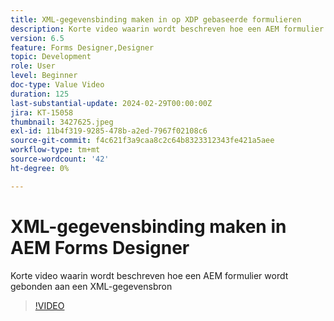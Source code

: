 ```yaml
---
title: XML-gegevensbinding maken in op XDP gebaseerde formulieren
description: Korte video waarin wordt beschreven hoe een AEM formulier wordt gebonden aan een XML-gegevensbron
version: 6.5
feature: Forms Designer,Designer
topic: Development
role: User
level: Beginner
doc-type: Value Video
duration: 125
last-substantial-update: 2024-02-29T00:00:00Z
jira: KT-15058
thumbnail: 3427625.jpeg
exl-id: 11b4f319-9285-478b-a2ed-7967f02108c6
source-git-commit: f4c621f3a9caa8c2c64b8323312343fe421a5aee
workflow-type: tm+mt
source-wordcount: '42'
ht-degree: 0%

---
```


# XML-gegevensbinding maken in AEM Forms Designer

Korte video waarin wordt beschreven hoe een AEM formulier wordt gebonden aan een XML-gegevensbron

>[!VIDEO](https://video.tv.adobe.com/v/3427625/?learn=on)
